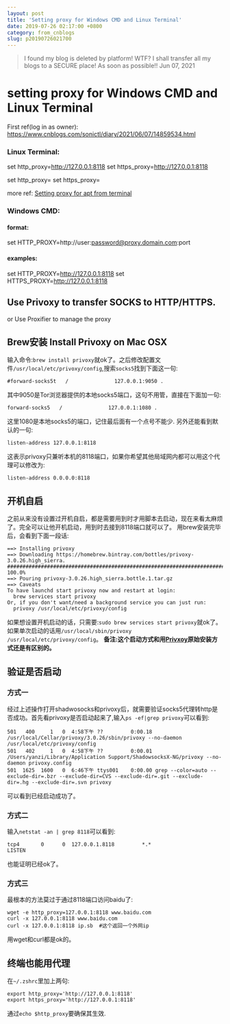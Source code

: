 ```yaml
---
layout: post
title: 'Setting proxy for Windows CMD and Linux Terminal'
date: 2019-07-26 02:17:00 +0800
category: from_cnblogs
slug: p20190726021700
---
```

> I found my blog is deleted by platform! WTF? I shall transfer all my blogs to a SECURE place! As soon as possible!! Jun 07, 2021

# setting proxy for Windows CMD and Linux Terminal

First ref(log in as owner): https://www.cnblogs.com/sonictl/diary/2021/06/07/14859534.html

### Linux Terminal:

set http_proxy=http://127.0.0.1:8118
set https_proxy=http://127.0.0.1:8118

set http_proxy=
set https_proxy=

more ref: [Setting proxy for apt from terminal](https://askubuntu.com/questions/158557/setting-proxy-for-apt-from-terminal)


### Windows CMD:

#### format:
set HTTP_PROXY=http://user:password@proxy.domain.com:port

#### examples:
set HTTP_PROXY=http://127.0.0.1:8118
set HTTPS_PROXY=http://127.0.0.1:8118


## Use Privoxy to transfer SOCKS to HTTP/HTTPS. 
or Use Proxifier to manage the proxy
## Brew安装 Install Privoxy on Mac OSX

输入命令:`brew install privoxy`就ok了。之后修改配置文件`/usr/local/etc/privoxy/config`,搜索`socks5`找到下面这一句:

```
#forward-socks5t   /               127.0.0.1:9050 .
```



其中9050是Tor浏览器提供的本地socks5端口，这句不用管，直接在下面加一句:

```
forward-socks5   /               127.0.0.1:1080 .
```



这里1080是本地socks5的端口，记住最后面有一个点号不能少.
另外还能看到默认的一句:

```
listen-address 127.0.0.1:8118
```



这表示privoxy只兼听本机的8118端口，如果你希望其他局域网内都可以用这个代理可以修改为:

```
listen-address 0.0.0.0:8118
```



## 开机自启

之前从来没有设置过开机自启，都是需要用到时才用脚本去启动，现在来看太麻烦了。完全可以让他开机启动，用到时去接到8118端口就可以了。
用brew安装完毕后，会看到下面一段话:

```
==> Installing privoxy
==> Downloading https://homebrew.bintray.com/bottles/privoxy-3.0.26.high_sierra.
######################################################################## 100.0%
==> Pouring privoxy-3.0.26.high_sierra.bottle.1.tar.gz
==> Caveats
To have launchd start privoxy now and restart at login:
  brew services start privoxy
Or, if you don't want/need a background service you can just run:
  privoxy /usr/local/etc/privoxy/config
```



如果想设置开机启动的话，只需要:`sudo brew services start privoxy`就ok了。如果单次启动的话用`/usr/local/sbin/privoxy /usr/local/etc/privoxy/config`。
**备注:这个启动方式和用[Privxoy](https://www.privoxy.org/)原始安装方式还是有区别的。**

## 验证是否启动

### 方式一

经过上述操作打开shadwosocks和privoxy后，就需要验证socks5代理转http是否成功。首先看privoxy是否启动起来了,输入`ps -ef|grep privoxy`可以看到:

```
501   400     1   0  4:58下午 ??         0:00.18 /usr/local/Cellar/privoxy/3.0.26/sbin/privoxy --no-daemon /usr/local/etc/privoxy/config
501   402     1   0  4:58下午 ??         0:00.01 /Users/yanzi/Library/Application Support/ShadowsocksX-NG/privoxy --no-daemon privoxy.config
501  1625  1600   0  6:46下午 ttys001    0:00.00 grep --color=auto --exclude-dir=.bzr --exclude-dir=CVS --exclude-dir=.git --exclude-dir=.hg --exclude-dir=.svn privoxy
```



可以看到已经启动成功了。

### 方式二

输入`netstat -an | grep 8118`可以看到:

```
tcp4       0      0  127.0.0.1.8118         *.*                    LISTEN
```



也能证明已经ok了。

### 方式三

最根本的方法莫过于通过8118端口访问baidu了:

```
wget -e http_proxy=127.0.0.1:8118 www.baidu.com
curl -x 127.0.0.1:8118 www.baidu.com
curl -x 127.0.0.1:8118 ip.sb  #这个返回一个外网ip
```



用wget和curl都是ok的。

## 终端也能用代理

在`~/.zshrc`里加上两句:

```
export http_proxy='http://127.0.0.1:8118'
export https_proxy='http://127.0.0.1:8118'
```



通过`echo $http_proxy`要确保其生效.